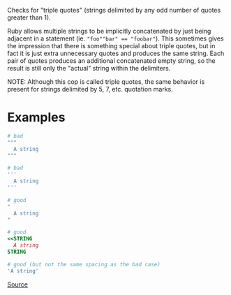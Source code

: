 
Checks for "triple quotes" (strings delimited by any odd number
of quotes greater than 1).

Ruby allows multiple strings to be implicitly concatenated by just
being adjacent in a statement (ie. `"foo""bar" == "foobar"`). This sometimes
gives the impression that there is something special about triple quotes, but
in fact it is just extra unnecessary quotes and produces the same string. Each
pair of quotes produces an additional concatenated empty string, so the result
is still only the "actual" string within the delimiters.

NOTE: Although this cop is called triple quotes, the same behavior is present
for strings delimited by 5, 7, etc. quotation marks.

# Examples

```ruby
# bad
"""
  A string
"""

# bad
'''
  A string
'''

# good
"
  A string
"

# good
<<STRING
  A string
STRING

# good (but not the same spacing as the bad case)
'A string'
```

[Source](http://www.rubydoc.info/gems/rubocop/RuboCop/Cop/Lint/TripleQuotes)